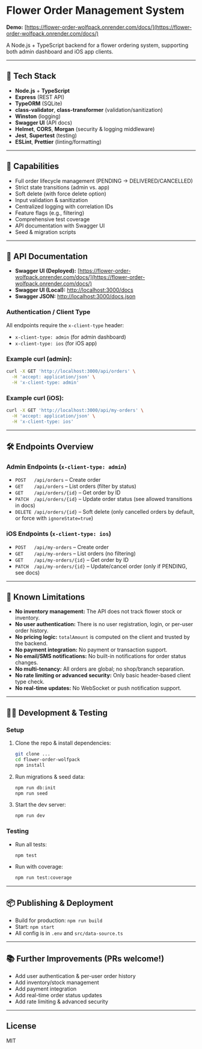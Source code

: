 # Flower Order Management System

**Demo:** [https://flower-order-wolfpack.onrender.com/docs/](https://flower-order-wolfpack.onrender.com/docs/)

A Node.js + TypeScript backend for a flower ordering system, supporting both admin dashboard and iOS app clients.

---

## 🚀 Tech Stack
- **Node.js** + **TypeScript**
- **Express** (REST API)
- **TypeORM** (SQLite)
- **class-validator**, **class-transformer** (validation/sanitization)
- **Winston** (logging)
- **Swagger UI** (API docs)
- **Helmet**, **CORS**, **Morgan** (security & logging middleware)
- **Jest**, **Supertest** (testing)
- **ESLint**, **Prettier** (linting/formatting)

---

## 🌸 Capabilities
- Full order lifecycle management (PENDING → DELIVERED/CANCELLED)
- Strict state transitions (admin vs. app)
- Soft delete (with force delete option)
- Input validation & sanitization
- Centralized logging with correlation IDs
- Feature flags (e.g., filtering)
- Comprehensive test coverage
- API documentation with Swagger UI
- Seed & migration scripts

---

## 📖 API Documentation

- **Swagger UI (Deployed):** [https://flower-order-wolfpack.onrender.com/docs/](https://flower-order-wolfpack.onrender.com/docs/)
- **Swagger UI (Local):** [http://localhost:3000/docs](http://localhost:3000/docs)
- **Swagger JSON:** [http://localhost:3000/docs.json](http://localhost:3000/docs.json)

### Authentication / Client Type
All endpoints require the `x-client-type` header:
- `x-client-type: admin` (for admin dashboard)
- `x-client-type: ios` (for iOS app)

### Example curl (admin):
```sh
curl -X GET 'http://localhost:3000/api/orders' \
  -H 'accept: application/json' \
  -H 'x-client-type: admin'
```

### Example curl (iOS):
```sh
curl -X GET 'http://localhost:3000/api/my-orders' \
  -H 'accept: application/json' \
  -H 'x-client-type: ios'
```

---

## 🛠️ Endpoints Overview

### Admin Endpoints (`x-client-type: admin`)
- `POST   /api/orders`         – Create order
- `GET    /api/orders`         – List orders (filter by status)
- `GET    /api/orders/{id}`    – Get order by ID
- `PATCH  /api/orders/{id}`    – Update order status (see allowed transitions in docs)
- `DELETE /api/orders/{id}`    – Soft delete (only cancelled orders by default, or force with `ignoreState=true`)

### iOS Endpoints (`x-client-type: ios`)
- `POST   /api/my-orders`         – Create order
- `GET    /api/my-orders`         – List orders (no filtering)
- `GET    /api/my-orders/{id}`    – Get order by ID
- `PATCH  /api/my-orders/{id}`    – Update/cancel order (only if PENDING, see docs)

---

## 📝 Known Limitations
- **No inventory management:** The API does not track flower stock or inventory.
- **No user authentication:** There is no user registration, login, or per-user order history.
- **No pricing logic:** `totalAmount` is computed on the client and trusted by the backend.
- **No payment integration:** No payment or transaction support.
- **No email/SMS notifications:** No built-in notifications for order status changes.
- **No multi-tenancy:** All orders are global; no shop/branch separation.
- **No rate limiting or advanced security:** Only basic header-based client type check.
- **No real-time updates:** No WebSocket or push notification support.

---

## 🧑‍💻 Development & Testing

### Setup
1. Clone the repo & install dependencies:
   ```sh
   git clone ...
   cd flower-order-wolfpack
   npm install
   ```
2. Run migrations & seed data:
   ```sh
   npm run db:init
   npm run seed
   ```
3. Start the dev server:
   ```sh
   npm run dev
   ```

### Testing
- Run all tests:
  ```sh
  npm test
  ```
- Run with coverage:
  ```sh
  npm run test:coverage
  ```

---

## 📦 Publishing & Deployment
- Build for production: `npm run build`
- Start: `npm start`
- All config is in `.env` and `src/data-source.ts`

---

## 📚 Further Improvements (PRs welcome!)
- Add user authentication & per-user order history
- Add inventory/stock management
- Add payment integration
- Add real-time order status updates
- Add rate limiting & advanced security

---

## License
MIT 